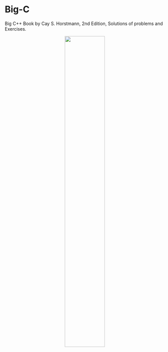
# Big-C

Big C++ Book by Cay S. Horstmann, 2nd Edition, Solutions of problems and Exercises.

<p align="center">
  <img src="https://media.wiley.com/product_data/coverImage300/83/04703832/0470383283.jpg"
width = 50% height = 50%/>
</p>


